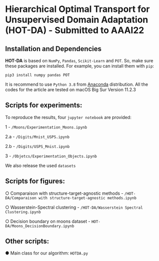 # Hierarchical Optimal Transport for Unsupervised Domain Adaptation (HOT-DA) - Submitted to AAAI22

## Installation and Dependencies

**HOT-DA** is based on `NumPy`, `Pandas`, `Scikit-Learn` and `POT`. 
So, make sure these packages are installed. For example, you can install them with `pip`:

```
pip3 install numpy pandas POT
```

It is recommend to use `Python 3.8` from [Anaconda](https://www.anaconda.com/) distribution. All the codes for the article are tested on macOS Big Sur Version 11.2.3


## Scripts for experiments:
To reproduce the results, four `jupyter notebook` are provided:

 1 - `/Moons/Experimentation_Moons.ipynb`
 
 2.a - `/Digits/Mnist_USPS.ipynb`
 
 2.b - `/Digits/USPS_Mnist.ipynb`
 
 3 - `/Objetcs/Experimentation_Objects.ipynb`
 
 We also release the used `datasets`
 
 
 ## Scripts for figures:

○ Comparaison with structure-target-agnostic methods - `/HOT-DA/Comparaison with structure-target-agnostic methods.ipynb`

○ Wasserstein-Spectral clustering - `/HOT-DA/Wasserstein Spectral Clustering.ipynb`

○ Decision boundary on moons dataset - `HOT-DA/Moons_DecisionBoundary.ipynb`


## Other scripts:

● Main class for our algorithm:  `HOTDA.py`
